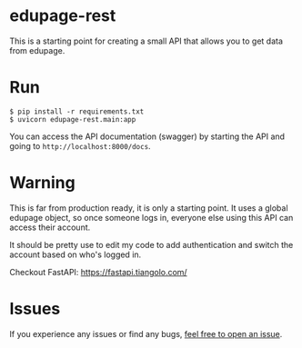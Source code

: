 # edupage-rest
This is a starting point for creating a small API that allows you to get data from edupage.

# Run
```shell
$ pip install -r requirements.txt
$ uvicorn edupage-rest.main:app
```

You can access the API documentation (swagger) by starting the API and going to `http://localhost:8000/docs`.

# Warning
This is far from production ready, it is only a starting point. It uses a global edupage object, so once someone logs in, everyone else using this API can access their account.

It should be pretty use to edit my code to add authentication and switch the account based on who's logged in.

Checkout FastAPI: https://fastapi.tiangolo.com/

# Issues
If you experience any issues or find any bugs, [feel free to open an issue](https://github.com/ivanhrabcak/edupage-rest/issues/new).